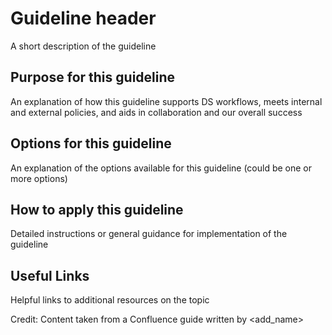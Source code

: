 # Guideline header

A short description of the guideline

## Purpose for this guideline

An explanation of how this guideline supports DS workflows, meets internal and external policies,
and aids in collaboration and our overall success

## Options for this guideline

An explanation of the options available for this guideline (could be one or more options)

## How to apply this guideline

Detailed instructions or general guidance for implementation of the guideline

## Useful Links

Helpful links to additional resources on the topic

Credit: Content taken from a Confluence guide written by <add_name>
